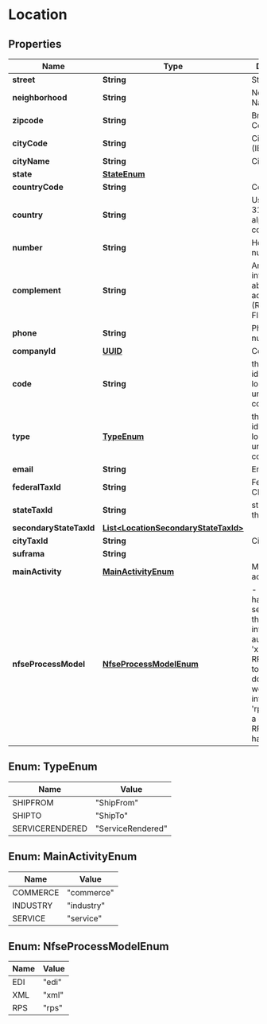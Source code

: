 
# Location

## Properties
Name | Type | Description | Notes
------------ | ------------- | ------------- | -------------
**street** | **String** | Street Name |  [optional]
**neighborhood** | **String** | Neighborhood Name |  [optional]
**zipcode** | **String** | Brazilian Zip Code | 
**cityCode** | **String** | City Code (IBGE) | 
**cityName** | **String** | City Name |  [optional]
**state** | [**StateEnum**](StateEnum.md) |  | 
**countryCode** | **String** | Country Code |  [optional]
**country** | **String** | Use ISO 3166-1 alpha-3 codes |  [optional]
**number** | **String** | House number |  [optional]
**complement** | **String** | Any other information about the address (Room, Suite, Floor, etc)). |  [optional]
**phone** | **String** | Phone number |  [optional]
**companyId** | [**UUID**](UUID.md) | Company ID | 
**code** | **String** | this property identify the location, it is unique for this company | 
**type** | [**TypeEnum**](#TypeEnum) | this property identify the location, it is unique for this company | 
**email** | **String** | Email |  [optional]
**federalTaxId** | **String** | Federal tax id, CNPJ or CPF |  [optional]
**stateTaxId** | **String** | state tax id for this location |  [optional]
**secondaryStateTaxId** | [**List&lt;LocationSecondaryStateTaxId&gt;**](LocationSecondaryStateTaxId.md) |  |  [optional]
**cityTaxId** | **String** | City Tax ID |  [optional]
**suframa** | **String** |  |  [optional]
**mainActivity** | [**MainActivityEnum**](#MainActivityEnum) | Main location activity |  [optional]
**nfseProcessModel** | [**NfseProcessModelEnum**](#NfseProcessModelEnum) | - &#39;edi&#39; # City hall has web service and the integration is automatic - &#39;xml&#39; # Create RPS specific to City, bat does not have webservice integration - &#39;rps&#39; # Create a generic RPS, NF is by hands  |  [optional]


<a name="TypeEnum"></a>
## Enum: TypeEnum
Name | Value
---- | -----
SHIPFROM | &quot;ShipFrom&quot;
SHIPTO | &quot;ShipTo&quot;
SERVICERENDERED | &quot;ServiceRendered&quot;


<a name="MainActivityEnum"></a>
## Enum: MainActivityEnum
Name | Value
---- | -----
COMMERCE | &quot;commerce&quot;
INDUSTRY | &quot;industry&quot;
SERVICE | &quot;service&quot;


<a name="NfseProcessModelEnum"></a>
## Enum: NfseProcessModelEnum
Name | Value
---- | -----
EDI | &quot;edi&quot;
XML | &quot;xml&quot;
RPS | &quot;rps&quot;



